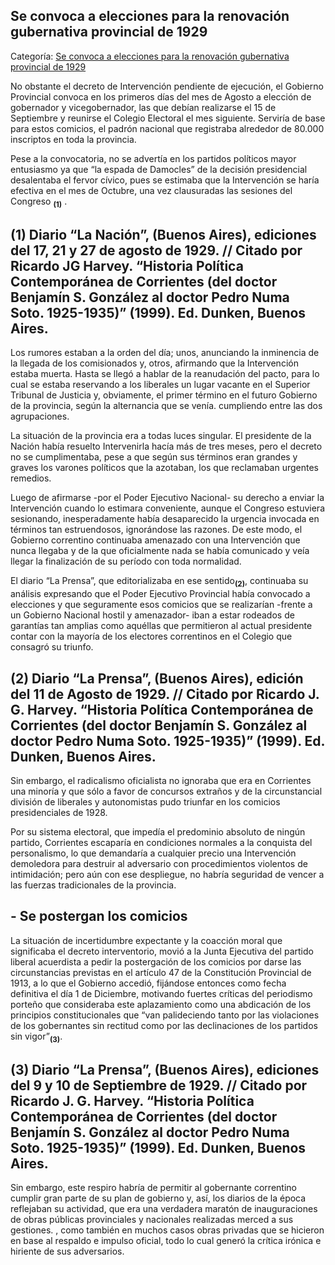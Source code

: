 ## Se convoca a elecciones para la renovación gubernativa provincial de 1929

Categoría: [Se convoca a elecciones para la renovación gubernativa provincial de 1929](http://descubrircorrientes.com.ar/2012/index.php/3931-corrientes-en-la-familia-argentina-1870-a-la-actualidad/de-juan-ramon-vidal-a-benjamin-solano-gonzalez-1909-1929/gobierno-de-benjamin-solano-gonzalez/en-busca-de-la-intervencion-federal/se-convoca-a-elecciones-para-la-renovacion-gubernativa-provincial-de-1929)

No obstante el decreto de Intervención pendiente de ejecución, el Gobierno Provincial convoca en los primeros días del mes de Agosto a elección de gobernador y vicegobernador, las que debían realizarse el 15 de Septiembre y reunirse el Colegio Electoral el mes siguiente. Serviría de base para estos comicios, el padrón nacional que registraba alrededor de 80.000 inscriptos en toda la provincia.

Pese a la convocatoria, no se advertía en los partidos políticos mayor entusiasmo ya que “la espada de Damocles” de la decisión presidencial desalentaba el fervor cívico, pues se estimaba que la Intervención se haría efectiva en el mes de Octubre, una vez clausuradas las sesiones del Congreso <sub><strong><span><span>(1)</span></span></strong></sub> .

## **(1)** Diario “La Nación”, (Buenos Aires), ediciones del 17, 21 y 27 de agosto de 1929. // Citado por Ricardo JG Harvey. “Historia Política Contemporánea de Corrientes (del doctor Benjamín S. González al doctor Pedro Numa Soto. 1925-1935)” (1999). Ed. Dunken, Buenos Aires.

Los rumores estaban a la orden del día; unos, anunciando la inminencia de la llegada de los comisionados y, otros, afirmando que la Intervención estaba muerta. Hasta se llegó a hablar de la reanudación del pacto, para lo cual se estaba reservando a los liberales un lugar vacante en el Superior Tribunal de Justicia y, obviamente, el primer término en el futuro Gobierno de la provincia, según la alternancia que se venía. cumpliendo entre las dos agrupaciones.

La situación de la provincia era a todas luces singular. El presidente de la Nación había resuelto Intervenirla hacía más de tres meses, pero el decreto no se cumplimentaba, pese a que según sus términos eran grandes y graves los varones políticos que la azotaban, los que reclamaban urgentes remedios.

Luego de afirmarse -por el Poder Ejecutivo Nacional- su derecho a enviar la Intervención cuando lo estimara conveniente, aunque el Congreso estuviera sesionando, inesperadamente había desaparecido la urgencia invocada en términos tan estruendosos, ignorándose las razones. De este modo, el Gobierno correntino continuaba amenazado con una Intervención que nunca llegaba y de la que oficialmente nada se había comunicado y veía llegar la finalización de su período con toda normalidad.

El diario “La Prensa”, que editorializaba en ese sentido<sub><strong>(2)</strong></sub>, continuaba su análisis expresando que el Poder Ejecutivo Provincial había convocado a elecciones y que seguramente esos comicios que se realizarían -frente a un Gobierno Nacional hostil y amenazador- iban a estar rodeados de garantías tan amplias como aquéllas que permitieron al actual presidente contar con la mayoría de los electores correntinos en el Colegio que consagró su triunfo.

## **(2)** Diario “La Prensa”, (Buenos Aires), edición del 11 de Agosto de 1929. // Citado por Ricardo J. G. Harvey. “Historia Política Contemporánea de Corrientes (del doctor Benjamín S. González al doctor Pedro Numa Soto. 1925-1935)” (1999). Ed. Dunken, Buenos Aires.

Sin embargo, el radicalismo oficialista no ignoraba que era en Corrientes una minoría y que sólo a favor de concursos extraños y de la circunstancial división de liberales y autonomistas pudo triunfar en los comicios presidenciales de 1928.

Por su sistema electoral, que impedía el predominio absoluto de ningún partido, Corrientes escaparía en condiciones normales a la conquista del personalismo, lo que demandaría a cualquier precio una Intervención demoledora para destruir al adversario con procedimientos violentos de intimidación; pero aún con ese despliegue, no habría seguridad de vencer a las fuerzas tradicionales de la provincia.

## **\- Se postergan los comicios**

La situación de incertidumbre expectante y la coacción moral que significaba el decreto interventorio, movió a la Junta Ejecutiva del partido liberal acuerdista a pedir la postergación de los comicios por darse las circunstancias previstas en el artículo 47 de la Constitución Provincial de 1913, a lo que el Gobierno accedió, fijándose entonces como fecha definitiva el día 1 de Diciembre, motivando fuertes críticas del periodismo porteño que consideraba este aplazamiento como una abdicación de los principios constitucionales que “van palideciendo tanto por las violaciones de los gobernantes sin rectitud como por las declinaciones de los partidos sin vigor”<sub><strong>(3)</strong></sub>.

## **(3)** Diario “La Prensa”, (Buenos Aires), ediciones del 9 y 10 de Septiembre de 1929. // Citado por Ricardo J. G. Harvey. “Historia Política Contemporánea de Corrientes (del doctor Benjamín S. González al doctor Pedro Numa Soto. 1925-1935)” (1999). Ed. Dunken, Buenos Aires.

Sin embargo, este respiro habría de permitir al gobernante correntino cumplir gran parte de su plan de gobierno y, así, los diarios de la época reflejaban su actividad, que era una verdadera maratón de inauguraciones de obras públicas provinciales y nacionales realizadas merced a sus gestiones. , como también en muchos casos obras privadas que se hicieron en base al respaldo e impulso oficial, todo lo cual generó la crítica irónica e hiriente de sus adversarios.